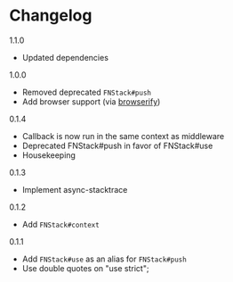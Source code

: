 # Changelog

1.1.0
  * Updated dependencies

1.0.0
  * Removed deprecated `FNStack#push`
  * Add browser support (via [browserify](https://npmjs.org/package/browserify))

0.1.4
  * Callback is now run in the same context as middleware
  * Deprecated FNStack#push in favor of FNStack#use
  * Housekeeping

0.1.3
  * Implement async-stacktrace

0.1.2
  * Add `FNStack#context`

0.1.1
  * Add `FNStack#use` as an alias for `FNStack#push`
  * Use double quotes on "use strict";
